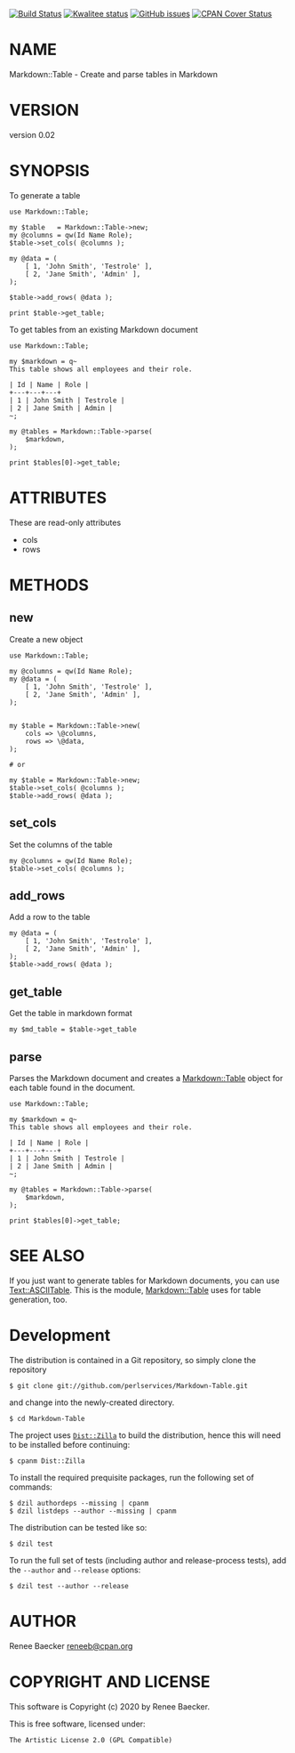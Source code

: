 [![Build Status](https://travis-ci.org/perlservices/Markdown-Table.svg?branch=master)](https://travis-ci.org/perlservices/Markdown-Table)
[![Kwalitee status](http://cpants.cpanauthors.org/dist/Markdown-Table.png)](https://cpants.cpanauthors.org/dist/Markdown-Table)
[![GitHub issues](https://img.shields.io/github/issues/perlservices/Markdown-Table.svg)](https://github.com/perlservices/Markdown-Table/issues)
[![CPAN Cover Status](https://cpancoverbadge.perl-services.de/Markdown-Table-0.02)](https://cpancoverbadge.perl-services.de/Markdown-Table-0.02)

# NAME

Markdown::Table - Create and parse tables in Markdown

# VERSION

version 0.02

# SYNOPSIS

To generate a table

    use Markdown::Table;

    my $table   = Markdown::Table->new;
    my @columns = qw(Id Name Role);
    $table->set_cols( @columns );

    my @data = (
        [ 1, 'John Smith', 'Testrole' ],
        [ 2, 'Jane Smith', 'Admin' ],
    );

    $table->add_rows( @data );

    print $table->get_table;

To get tables from an existing Markdown document

    use Markdown::Table;

    my $markdown = q~
    This table shows all employees and their role.

    | Id | Name | Role |
    +---+---+---+
    | 1 | John Smith | Testrole |
    | 2 | Jane Smith | Admin |
    ~;

    my @tables = Markdown::Table->parse(
        $markdown,
    );

    print $tables[0]->get_table;

# ATTRIBUTES

These are read-only attributes

- cols
- rows

# METHODS

## new

Create a new object

    use Markdown::Table;

    my @columns = qw(Id Name Role);
    my @data = (
        [ 1, 'John Smith', 'Testrole' ],
        [ 2, 'Jane Smith', 'Admin' ],
    );


    my $table = Markdown::Table->new(
        cols => \@columns,
        rows => \@data,
    );

    # or

    my $table = Markdown::Table->new;
    $table->set_cols( @columns );
    $table->add_rows( @data );

## set\_cols

Set the columns of the table

    my @columns = qw(Id Name Role);
    $table->set_cols( @columns );

## add\_rows

Add a row to the table

    my @data = (
        [ 1, 'John Smith', 'Testrole' ],
        [ 2, 'Jane Smith', 'Admin' ],
    );
    $table->add_rows( @data );

## get\_table

Get the table in markdown format

    my $md_table = $table->get_table

## parse

Parses the Markdown document and creates a [Markdown::Table](https://metacpan.org/pod/Markdown%3A%3ATable) object for each table found in the
document.

    use Markdown::Table;

    my $markdown = q~
    This table shows all employees and their role.

    | Id | Name | Role |
    +---+---+---+
    | 1 | John Smith | Testrole |
    | 2 | Jane Smith | Admin |
    ~;

    my @tables = Markdown::Table->parse(
        $markdown,
    );

    print $tables[0]->get_table;

# SEE ALSO

If you just want to generate tables for Markdown documents, you can
use [Text::ASCIITable](https://metacpan.org/pod/Text%3A%3AASCIITable). This is the module, [Markdown::Table](https://metacpan.org/pod/Markdown%3A%3ATable) uses
for table generation, too.



# Development

The distribution is contained in a Git repository, so simply clone the
repository

```
$ git clone git://github.com/perlservices/Markdown-Table.git
```

and change into the newly-created directory.

```
$ cd Markdown-Table
```

The project uses [`Dist::Zilla`](https://metacpan.org/pod/Dist::Zilla) to
build the distribution, hence this will need to be installed before
continuing:

```
$ cpanm Dist::Zilla
```

To install the required prequisite packages, run the following set of
commands:

```
$ dzil authordeps --missing | cpanm
$ dzil listdeps --author --missing | cpanm
```

The distribution can be tested like so:

```
$ dzil test
```

To run the full set of tests (including author and release-process tests),
add the `--author` and `--release` options:

```
$ dzil test --author --release
```

# AUTHOR

Renee Baecker <reneeb@cpan.org>

# COPYRIGHT AND LICENSE

This software is Copyright (c) 2020 by Renee Baecker.

This is free software, licensed under:

    The Artistic License 2.0 (GPL Compatible)
